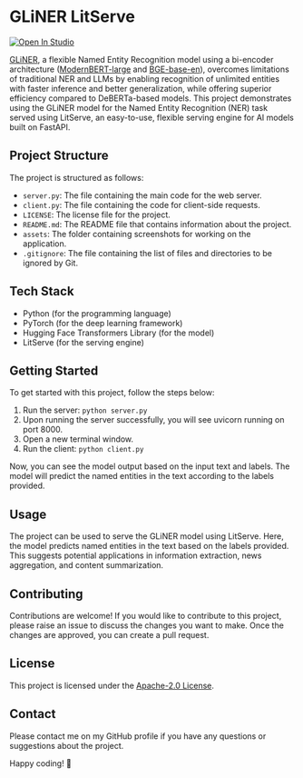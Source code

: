 # GLiNER LitServe

[![Open In Studio](https://pl-bolts-doc-images.s3.us-east-2.amazonaws.com/app-2/studio-badge.svg)](https://lightning.ai/sitammeur/studios/gliner-litserve)

[GLiNER](https://huggingface.co/knowledgator/modern-gliner-bi-large-v1.0), a flexible Named Entity Recognition model using a bi-encoder architecture ([ModernBERT-large](https://huggingface.co/answerdotai/ModernBERT-large) and [BGE-base-en](https://huggingface.co/BAAI/bge-base-en-v1.5)), overcomes limitations of traditional NER and LLMs by enabling recognition of unlimited entities with faster inference and better generalization, while offering superior efficiency compared to DeBERTa-based models. This project demonstrates using the GLiNER model for the Named Entity Recognition (NER) task served using LitServe, an easy-to-use, flexible serving engine for AI models built on FastAPI.

## Project Structure

The project is structured as follows:

- `server.py`: The file containing the main code for the web server.
- `client.py`: The file containing the code for client-side requests.
- `LICENSE`: The license file for the project.
- `README.md`: The README file that contains information about the project.
- `assets`: The folder containing screenshots for working on the application.
- `.gitignore`: The file containing the list of files and directories to be ignored by Git.

## Tech Stack

- Python (for the programming language)
- PyTorch (for the deep learning framework)
- Hugging Face Transformers Library (for the model)
- LitServe (for the serving engine)

## Getting Started

To get started with this project, follow the steps below:

1. Run the server: `python server.py`
2. Upon running the server successfully, you will see uvicorn running on port 8000.
3. Open a new terminal window.
4. Run the client: `python client.py`

Now, you can see the model output based on the input text and labels. The model will predict the named entities in the text according to the labels provided.

## Usage

The project can be used to serve the GLiNER model using LitServe. Here, the model predicts named entities in the text based on the labels provided. This suggests potential applications in information extraction, news aggregation, and content summarization.

## Contributing

Contributions are welcome! If you would like to contribute to this project, please raise an issue to discuss the changes you want to make. Once the changes are approved, you can create a pull request.

## License

This project is licensed under the [Apache-2.0 License](LICENSE).

## Contact

Please contact me on my GitHub profile if you have any questions or suggestions about the project.

Happy coding! 🚀
